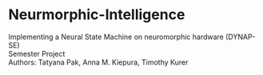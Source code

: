 # Neurmorphic-Intelligence <br>

Implementing a Neural State Machine on neuromorphic hardware (DYNAP-SE) <br>
Semester Project <br>
Authors: Tatyana Pak, Anna M. Kiepura, Timothy Kurer <br>


